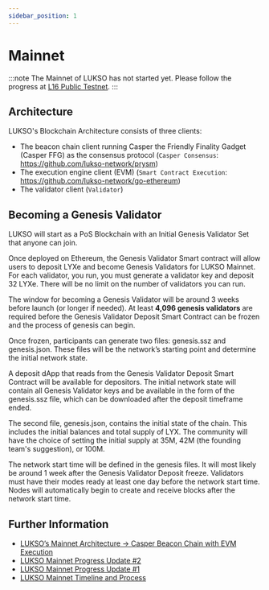 ```yaml
---
sidebar_position: 1
---
```


# Mainnet

:::note
The Mainnet of LUKSO has not started yet. Please follow the progress at [L16 Public Testnet](./l16-testnet/parameters).
:::

## Architecture

LUKSO's Blockchain Architecture consists of three clients:

- The beacon chain client running Casper the Friendly Finality Gadget (Casper FFG) as the consensus protocol (`Casper Consensus`: <https://github.com/lukso-network/prysm>)
- The execution engine client (EVM) (`Smart Contract Execution`: <https://github.com/lukso-network/go-ethereum>)
- The validator client (`Validator`)

## Becoming a Genesis Validator

LUKSO will start as a PoS Blockchain with an Initial Genesis Validator Set that anyone can join.

Once deployed on Ethereum, the Genesis Validator Smart contract will allow users to deposit LYXe and become Genesis Validators for LUKSO Mainnet. For each validator, you run, you must generate a validator key and deposit 32 LYXe. There will be no limit on the number of validators you can run.

The window for becoming a Genesis Validator will be around 3 weeks before launch (or longer if needed). At least **4,096 genesis validators** are required before the Genesis Validator Deposit Smart Contract can be frozen and the process of genesis can begin.

Once frozen, participants can generate two files: genesis.ssz and genesis.json. These files will be the network’s starting point and determine the initial network state.

A deposit dApp that reads from the Genesis Validator Deposit Smart Contract will be available for depositors. The initial network state will contain all Genesis Validator keys and be available in the form of the genesis.ssz file, which can be downloaded after the deposit timeframe ended.

The second file, genesis.json, contains the initial state of the chain. This includes the initial balances and total supply of LYX. The community will have the choice of setting the initial supply at 35M, 42M (the founding team's suggestion), or 100M.

The network start time will be defined in the genesis files. It will most likely be around 1 week after the Genesis Validator Deposit freeze. Validators must have their modes ready at least one day before the network start time. Nodes will automatically begin to create and receive blocks after the network start time.

## Further Information

- [LUKSO’s Mainnet Architecture → Casper Beacon Chain with EVM Execution](https://medium.com/lukso/luksos-mainnet-architecture-casper-beacon-chain-with-evm-execution-f68f9ef7039a)
- [LUKSO Mainnet Progress Update #2](https://medium.com/lukso/an-update-on-the-road-to-mainnet-48d39ce411d7)
- [LUKSO Mainnet Progress Update #1](https://medium.com/lukso/lukso-mainnet-progress-update-1-5d678e47a3eb)
- [LUKSO Mainnet Timeline and Process](https://medium.com/lukso/lukso-mainnet-timeline-and-process-dd997fe811c8)
